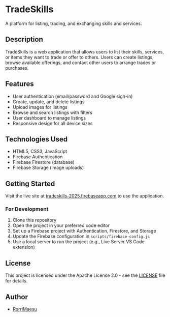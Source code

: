 # TradeSkills

A platform for listing, trading, and exchanging skills and services.

## Description

TradeSkills is a web application that allows users to list their skills, services, or items they want to trade or offer to others. Users can create listings, browse available offerings, and contact other users to arrange trades or purchases.

## Features

- User authentication (email/password and Google sign-in)
- Create, update, and delete listings
- Upload images for listings
- Browse and search listings with filters
- User dashboard to manage listings
- Responsive design for all device sizes

## Technologies Used

- HTML5, CSS3, JavaScript
- Firebase Authentication
- Firebase Firestore (database)
- Firebase Storage (image uploads)

## Getting Started

Visit the live site at [tradeskills-2025.firebaseapp.com](https://tradeskills-2025.firebaseapp.com) to use the application.

### For Development

1. Clone this repository
2. Open the project in your preferred code editor
3. Set up a Firebase project with Authentication, Firestore, and Storage
4. Update the Firebase configuration in `scripts/firebase-config.js`
5. Use a local server to run the project (e.g., Live Server VS Code extension)

## License

This project is licensed under the Apache License 2.0 - see the [LICENSE](LICENSE) file for details.

## Author

- [RorriMaesu](https://github.com/RorriMaesu)